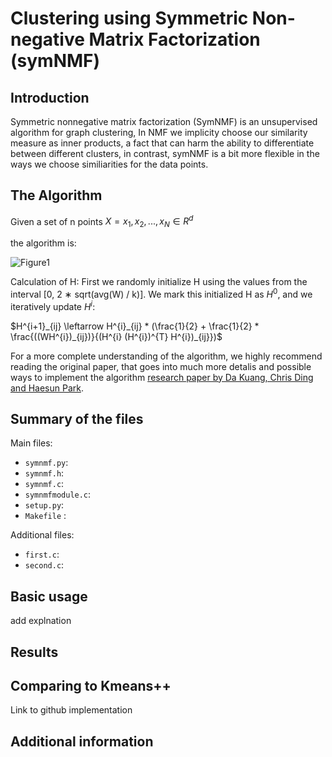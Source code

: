 # Clustering using Symmetric Non-negative Matrix Factorization (symNMF)


## Introduction 

Symmetric nonnegative matrix factorization (SymNMF) is an unsupervised algorithm for graph clustering, 
In NMF we implicity choose our similarity measure as inner products, a fact that can harm the ability to differentiate between different clusters, in contrast, symNMF is a bit more flexible in the ways we choose similiarities for the data points.

## The Algorithm


Given a set of n points 
$X = x_1, x_2, . . . , x_N \in R^d$

the algorithm is:

![Figure1](https://github.com/EladShaba/SymmNMF/blob/main/SymNMF%20algorithm.jpg)

Calculation of H:
First we randomly initialize H using the values from the interval [0, 2 ∗ sqrt(avg(W) / k)].
We mark this initialized H as $H^{0}$, and we iteratively update $H^{i}$:


$H^{i+1}_{ij} \leftarrow H^{i}_{ij} * (\frac{1}{2} + \frac{1}{2} * \frac{((WH^{i})_{ij})}{(H^{i} (H^{i})^{T} H^{i})_{ij}})$

For a more complete understanding of the algorithm, we highly recommend reading the original paper, that goes into much more detalis and possible ways to implement the algorithm [research paper by Da Kuang, Chris Ding and Haesun Park](https://faculty.cc.gatech.edu/~hpark/papers/DaDingParkSDM12.pdf).

## Summary of the files

Main files:
* `symnmf.py`:
* `symnmf.h`:
* `symnmf.c`:
* `symnmfmodule.c`:
* `setup.py`:
* `Makefile` :
  
Additional files:
* `first.c`:
* `second.c`:

## Basic usage 
add explnation

## Results 


## Comparing to Kmeans++

Link to github implementation


## Additional information

